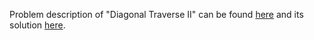 Problem description of "Diagonal Traverse II" can be found [here](https://leetcode.com/problems/diagonal-traverse-ii/) and its solution [here](https://github.com/aurimas13/Solutions-To-Problems/blob/main/LeetCode/Java%20Solutions/Diagonal%20Traverse%20II/diagonal.java).
